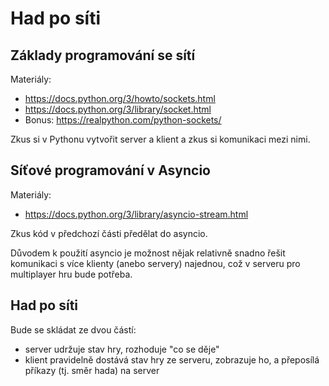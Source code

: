Had po síti
===========

Základy programování se sítí
----------------------------

Materiály:

- https://docs.python.org/3/howto/sockets.html
- https://docs.python.org/3/library/socket.html
- Bonus: https://realpython.com/python-sockets/

Zkus si v Pythonu vytvořit server a klient a zkus si komunikaci mezi nimi.


Síťové programování v Asyncio
-----------------------------

Materiály:

- https://docs.python.org/3/library/asyncio-stream.html

Zkus kód v předchozí části předělat do asyncio.

Důvodem k použití asyncio je možnost nějak relativně snadno řešit komunikaci s více klienty (anebo servery) najednou, což v serveru pro multiplayer hru bude potřeba.


Had po síti
-----------

Bude se skládat ze dvou částí:

- server udržuje stav hry, rozhoduje "co se děje"
- klient pravidelně dostává stav hry ze serveru, zobrazuje ho, a přeposílá příkazy (tj. směr hada) na server


